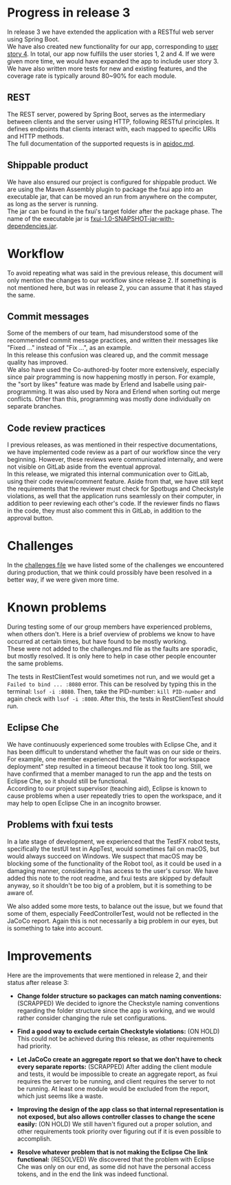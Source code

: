 # Progress in release 3
In release 3 we have extended the application with a RESTful web server using Spring Boot.  
We have also created new functionality for our app, corresponding to [user story 4](../../../userStory.md). In total, our app now fulfills the user stories 1, 2 and 4. If we were given more time, we would have expanded the app to include user story 3. We have also written more tests for new and existing features, and the coverage rate is typically around 80~90% for each module.

## REST
The REST server, powered by Spring Boot, serves as the intermediary between clients and the server using HTTP, following RESTful principles. It defines endpoints that clients interact with, each mapped to specific URIs and HTTP methods.  
The full documentation of the supported requests is in [apidoc.md](apidoc.md).

## Shippable product
We have also ensured our project is configured for shippable product. We are using the Maven Assembly plugin to package the fxui app into an executable jar, that can be moved an run from anywhere on the computer, as long as the server is running.  
The jar can be found in the fxui's target folder after the package phase. The name of the executable jar is [fxui-1.0-SNAPSHOT-jar-with-dependencies.jar](../../fxui/target/fxui-1.0-SNAPSHOT-jar-with-dependencies.jar).

# Workflow
To avoid repeating what was said in the previous release, this document will only mention the changes to our workflow since release 2. If something is not mentioned here, but was in release 2, you can assume that it has stayed the same.

## Commit messages
Some of the members of our team, had misunderstood some of the recommended commit message practices, and written their messages like "Fixed ..." instead of "Fix ...", as an example.  
In this release this confusion was cleared up, and the commit message quality has improved.  
We also have used the Co-authored-by footer more extensively, especially since pair programming is now happening mostly in person. For example, the "sort by likes" feature was made by Erlend and Isabelle using pair-programming. It was also used by Nora and Erlend when sorting out merge conflicts. Other than this, programming was mostly done individually on separate branches. 

## Code review practices
I previous releases, as was mentioned in their respective documentations, we have implemented code review as a part of our workflow since the very beginning. However, these reviews were communicated internally, and were not visible on GitLab aside from the eventual approval.  
In this release, we migrated this internal communication over to GitLab, using their code review/comment feature. Aside from that, we have still kept the requirements that the reviewer must check for Spotbugs and Checkstyle violations, as well that the application runs seamlessly on their computer, in addition to peer reviewing each other's code. If the reviewer finds no flaws in the code, they must also comment this in GitLab, in addition to the approval button.

# Challenges
In the [challenges file](challenges.md) we have listed some of the challenges we encountered during production, that we think could prossibly have been resolved in a better way, if we were given more time.

# Known problems
During testing some of our group members have experienced problems, when others don't. Here is a brief overview of problems we know to have occurred at certain times, but have found to be mostly working.  
These were not added to the challenges.md file as the faults are sporadic, but mostly resolved. It is only here to help in case other people encounter the same problems.

The tests in RestClientTest would sometimes not run, and we would get a `Failed to bind ... :8080` error. This can be resolved by typing this in the terminal: `lsof -i :8080`. Then, take the PID-number: `kill PID-number` and again check with `lsof -i :8080`. After this, the tests in RestClientTest should run.

## Eclipse Che
We have continuously experienced some troubles with Eclipse Che, and it has been difficult to understand whether the fault was on our side or theirs.  
For example, one member experienced that the "Waiting for workspace deployment" step resulted in a timeout because it took too long. Still, we have confirmed that a member managed to run the app and the tests on Eclipse Che, so it should still be functional.  
According to our project supervisor (teaching aid), Eclipse is known to cause problems when a user repeatedly tries to open the workspace, and it may help to open Eclipse Che in an incognito browser.

## Problems with fxui tests
In a late stage of development, we experienced that the TestFX robot tests, specifically the testUI test in AppTest, would sometimes fail on macOS, but would always succeed on Windows. We suspect that macOS may be blocking some of the functionality of the Robot tool, as it could be used in a damaging manner, considering it has access to the user's cursor. We have added this note to the root readme, and fxui tests are skipped by default anyway, so it shouldn't be too big of a problem, but it is something to be aware of. 

We also added some more tests, to balance out the issue, but we found that some of them, especially FeedControllerTest, would not be reflected in the JaCoCo report. Again this is not necessarily a big problem in our eyes, but is something to take into account.

# Improvements
Here are the improvements that were mentioned in release 2, and their status after release 3:

- **Change folder structure so packages can match naming conventions:** (SCRAPPED) We decided to ignore the Checkstyle naming conventions regarding the folder structure since the app is working, and we would rather consider changing the rule set configurations.

- **Find a good way to exclude certain Checkstyle violations:** (ON HOLD) This could not be achieved during this release, as other requirements had priority.

- **Let JaCoCo create an aggregate report so that we don't have to check every separate reports:** (SCRAPPED) After adding the client module and tests, it would be impossible to create an aggregate report, as fxui requires the server to be running, and client requires the server to not be running. At least one module would be excluded from the report, which just seems like a waste.

- **Improving the design of the app class so that internal representation is not exposed, but also allows controller classes to change the scene easily:** (ON HOLD) We still haven't figured out a proper solution, and other requirements took priority over figuring out if it is even possible to accomplish.

- **Resolve whatever problem that is not making the Eclipse Che link functional:** (RESOLVED) We discovered that the problem with Eclipse Che was only on our end, as some did not have the personal access tokens, and in the end the link was indeed functional.